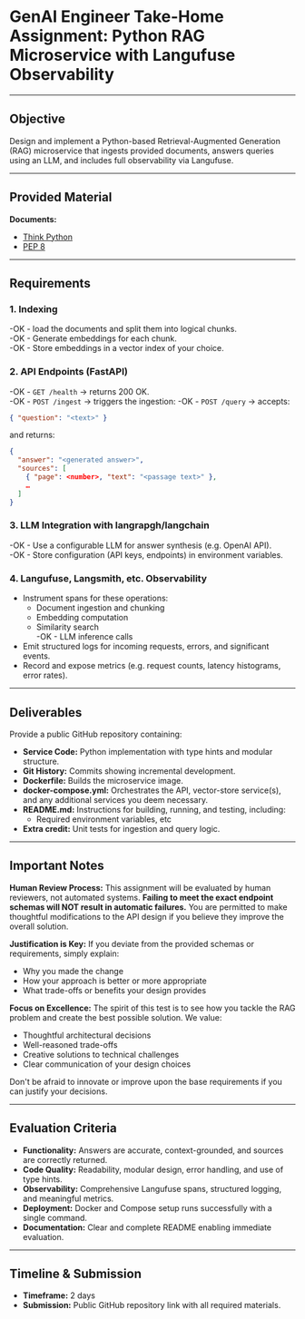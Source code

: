 # GenAI Engineer Take-Home Assignment: Python RAG Microservice with Langufuse Observability

---

## Objective

Design and implement a Python-based Retrieval-Augmented Generation (RAG) microservice that ingests provided documents, answers queries using an LLM, and includes full observability via Langufuse.

---

## Provided Material

**Documents:**

- [Think Python](https://allendowney.github.io/ThinkPython/index.html)
- [PEP 8](https://peps.python.org/pep-0008/)

---

## Requirements

### 1. Indexing

-OK - load the documents and split them into logical chunks.  
-OK - Generate embeddings for each chunk.  
-OK - Store embeddings in a vector index of your choice.

### 2. API Endpoints (FastAPI)

-OK - `GET /health` → returns 200 OK.  
-OK - `POST /ingest` → triggers the ingestion:
-OK - `POST /query` → accepts: 

  ```json
  { "question": "<text>" }
  ```

  and returns:

  ```json
  {
    "answer": "<generated answer>",
    "sources": [
      { "page": <number>, "text": "<passage text>" },
      …
    ]
  }
  ```

### 3. LLM Integration with langrapgh/langchain

-OK - Use a configurable LLM for answer synthesis (e.g. OpenAI API).  
-OK - Store configuration (API keys, endpoints) in environment variables.

### 4. Langufuse, Langsmith, etc. Observability

- Instrument spans for these operations:  
  - Document ingestion and chunking  
  - Embedding computation  
  - Similarity search  
  -OK - LLM inference calls  
- Emit structured logs for incoming requests, errors, and significant events.  
- Record and expose metrics (e.g. request counts, latency histograms, error rates).

---

## Deliverables

Provide a public GitHub repository containing:

- **Service Code:** Python implementation with type hints and modular structure.  
- **Git History:** Commits showing incremental development.  
- **Dockerfile:** Builds the microservice image.  
- **docker-compose.yml:** Orchestrates the API, vector-store service(s), and any additional services you deem necessary.  
- **README.md:** Instructions for building, running, and testing, including:
  - Required environment variables, etc  
- **Extra credit:** Unit tests for ingestion and query logic.

---

## Important Notes

**Human Review Process:** This assignment will be evaluated by human reviewers, not automated systems. **Failing to meet the exact endpoint schemas will NOT result in automatic failures.** You are permitted to make thoughtful modifications to the API design if you believe they improve the overall solution.

**Justification is Key:** If you deviate from the provided schemas or requirements, simply explain:
- Why you made the change
- How your approach is better or more appropriate
- What trade-offs or benefits your design provides

**Focus on Excellence:** The spirit of this test is to see how you tackle the RAG problem and create the best possible solution. We value:
- Thoughtful architectural decisions
- Well-reasoned trade-offs
- Creative solutions to technical challenges
- Clear communication of your design choices

Don't be afraid to innovate or improve upon the base requirements if you can justify your decisions.

---

## Evaluation Criteria

- **Functionality:** Answers are accurate, context-grounded, and sources are correctly returned.  
- **Code Quality:** Readability, modular design, error handling, and use of type hints.  
- **Observability:** Comprehensive Langufuse spans, structured logging, and meaningful metrics.  
- **Deployment:** Docker and Compose setup runs successfully with a single command.  
- **Documentation:** Clear and complete README enabling immediate evaluation.

---

## Timeline & Submission

- **Timeframe:** 2 days  
- **Submission:** Public GitHub repository link with all required materials.
